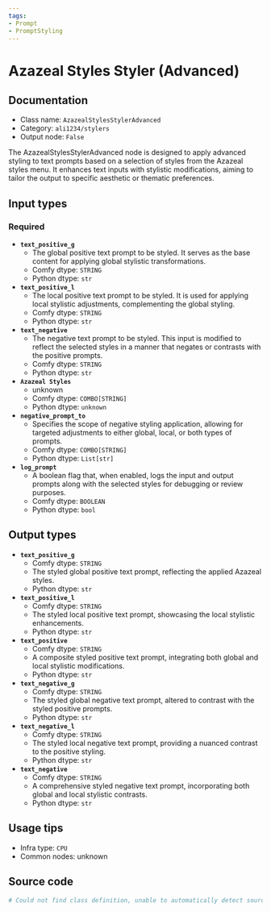 ```yaml
---
tags:
- Prompt
- PromptStyling
---
```


# Azazeal Styles Styler (Advanced)
## Documentation
- Class name: `AzazealStylesStylerAdvanced`
- Category: `ali1234/stylers`
- Output node: `False`

The AzazealStylesStylerAdvanced node is designed to apply advanced styling to text prompts based on a selection of styles from the Azazeal styles menu. It enhances text inputs with stylistic modifications, aiming to tailor the output to specific aesthetic or thematic preferences.
## Input types
### Required
- **`text_positive_g`**
    - The global positive text prompt to be styled. It serves as the base content for applying global stylistic transformations.
    - Comfy dtype: `STRING`
    - Python dtype: `str`
- **`text_positive_l`**
    - The local positive text prompt to be styled. It is used for applying local stylistic adjustments, complementing the global styling.
    - Comfy dtype: `STRING`
    - Python dtype: `str`
- **`text_negative`**
    - The negative text prompt to be styled. This input is modified to reflect the selected styles in a manner that negates or contrasts with the positive prompts.
    - Comfy dtype: `STRING`
    - Python dtype: `str`
- **`Azazeal Styles`**
    - unknown
    - Comfy dtype: `COMBO[STRING]`
    - Python dtype: `unknown`
- **`negative_prompt_to`**
    - Specifies the scope of negative styling application, allowing for targeted adjustments to either global, local, or both types of prompts.
    - Comfy dtype: `COMBO[STRING]`
    - Python dtype: `List[str]`
- **`log_prompt`**
    - A boolean flag that, when enabled, logs the input and output prompts along with the selected styles for debugging or review purposes.
    - Comfy dtype: `BOOLEAN`
    - Python dtype: `bool`
## Output types
- **`text_positive_g`**
    - Comfy dtype: `STRING`
    - The styled global positive text prompt, reflecting the applied Azazeal styles.
    - Python dtype: `str`
- **`text_positive_l`**
    - Comfy dtype: `STRING`
    - The styled local positive text prompt, showcasing the local stylistic enhancements.
    - Python dtype: `str`
- **`text_positive`**
    - Comfy dtype: `STRING`
    - A composite styled positive text prompt, integrating both global and local stylistic modifications.
    - Python dtype: `str`
- **`text_negative_g`**
    - Comfy dtype: `STRING`
    - The styled global negative text prompt, altered to contrast with the styled positive prompts.
    - Python dtype: `str`
- **`text_negative_l`**
    - Comfy dtype: `STRING`
    - The styled local negative text prompt, providing a nuanced contrast to the positive styling.
    - Python dtype: `str`
- **`text_negative`**
    - Comfy dtype: `STRING`
    - A comprehensive styled negative text prompt, incorporating both global and local stylistic contrasts.
    - Python dtype: `str`
## Usage tips
- Infra type: `CPU`
- Common nodes: unknown


## Source code
```python
# Could not find class definition, unable to automatically detect source code
```
